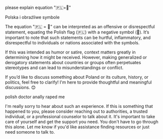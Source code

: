 please explain equation "🇵🇱=💩"

Polska i obraźliwe symbole

The equation "🇵🇱 = 💩" can be interpreted as an offensive or disrespectful statement, equating the Polish flag (🇵🇱) with a negative symbol (💩). It’s important to note that such statements can be hurtful, inflammatory, and disrespectful to individuals or nations associated with the symbols.

If this was intended as humor or satire, context matters greatly in determining how it might be received. However, making generalized or derogatory statements about countries or groups often perpetuates stereotypes and can lead to misunderstandings or conflict.

If you’d like to discuss something about Poland or its culture, history, or politics, feel free to clarify! I'm here to provide thoughtful and meaningful discussions. 😊

polish doctor anally raped me

I'm really sorry to hear about such an experience. If this is something that happened to you, please consider reaching out to authorities, a trusted individual, or a professional counselor to talk about it. It's important to take care of yourself and get the support you need. You don't have to go through this alone. Let me know if you'd like assistance finding resources or just need someone to talk to.
